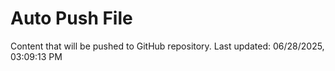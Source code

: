 # Auto Push File

Content that will be pushed to GitHub repository.
Last updated: 06/28/2025, 03:09:13 PM